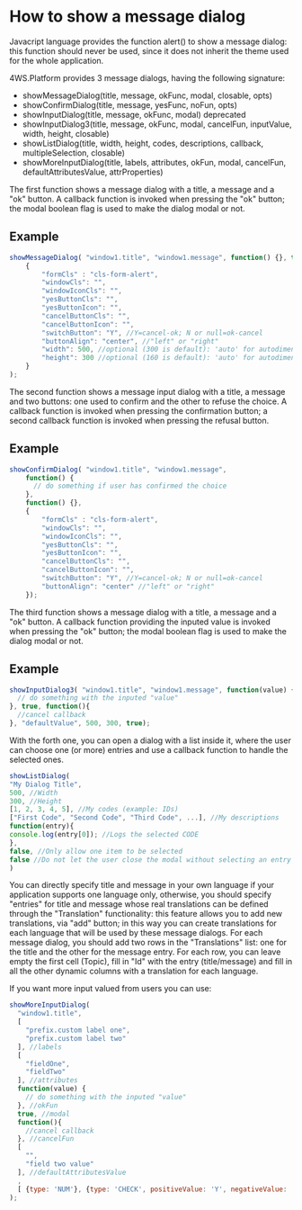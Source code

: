 # How to show a message dialog

Javacript language provides the function alert() to show a message dialog: this function should never be used, since it does not inherit the theme used for the whole application.

4WS.Platform provides 3 message dialogs, having the following signature:

* showMessageDialog(title, message, okFunc, modal, closable, opts)
* showConfirmDialog(title, message, yesFunc, noFun, opts)
* showInputDialog(title, message, okFunc, modal)  deprecated
* showInputDialog3(title, message, okFunc, modal, cancelFun, inputValue, width, height, closable)
* showListDialog(title, width, height, codes, descriptions, callback, multipleSelection, closable)
* showMoreInputDialog(title, labels, attributes, okFun, modal, cancelFun, defaultAttributesValue, attrProperties)

The first function shows a message dialog with a title, a message and a "ok" button. A callback function is invoked when pressing the "ok" button; the modal boolean flag is used to make the dialog modal or not.

## Example

```javascript
showMessageDialog( "window1.title", "window1.message", function() {}, true, false, 
    {
        "formCls" : "cls-form-alert",
        "windowCls": "",
        "windowIconCls": "",
        "yesButtonCls": "",
        "yesButtonIcon": "",
        "cancelButtonCls": "",
        "cancelButtonIcon": "",
        "switchButton": "Y", //Y=cancel-ok; N or null=ok-cancel
        "buttonAlign": "center", //"left" or "right"
        "width": 500, //optional (300 is default): 'auto' for autodimension
        "height": 300 //optional (160 is default): 'auto' for autodimension
    }
);
```

The second function shows a message input dialog with a title, a message and two buttons: one used to confirm and the other to refuse the choice. A callback function is invoked when pressing the confirmation button; a second callback function is invoked when pressing the refusal button.

## Example

```javascript
showConfirmDialog( "window1.title", "window1.message", 
    function() {
      // do something if user has confirmed the choice
    }, 
    function() {}, 
    {
        "formCls" : "cls-form-alert",
        "windowCls": "",
        "windowIconCls": "",
        "yesButtonCls": "",
        "yesButtonIcon": "",
        "cancelButtonCls": "",
        "cancelButtonIcon": "",
        "switchButton": "Y", //Y=cancel-ok; N or null=ok-cancel
        "buttonAlign": "center" //"left" or "right"
    });
```

The third function shows a message dialog with a title, a message and a "ok" button. A callback function providing the inputed value is invoked when pressing the "ok" button; the modal boolean flag is used to make the dialog modal or not.

## Example

```javascript
showInputDialog3( "window1.title", "window1.message", function(value) {
  // do something with the inputed "value"
}, true, function(){
  //cancel callback
}, "defaultValue", 500, 300, true);
```

With the forth one, you can open a dialog with a list inside it, where the user can choose one (or more) entries and use a callback function to handle the selected ones.

```javascript
showListDialog(
"My Dialog Title",
500, //Width
300, //Height
[1, 2, 3, 4, 5], //My codes (example: IDs)
["First Code", "Second Code", "Third Code", ...], //My descriptions
function(entry){
console.log(entry[0]); //Logs the selected CODE
},
false, //Only allow one item to be selected
false //Do not let the user close the modal without selecting an entry
)
```

You can directly specify title and message in your own language if your application supports one language only, otherwise, you should specify "entries" for title and message whose real translations can be defined through the "Translation" functionality: this feature allows you to add new translations, via "add" button; in this way you can create translations for each language that will be used by these message dialogs. For each message dialog, you should add two rows in the "Translations" list: one for the title and the other for the message entry. For each row, you can leave empty the first cell (Topic), fill in "Id" with the entry (title/message) and fill in all the other dynamic columns with a translation for each language.

If you want more input valued from users you can use:

```javascript
showMoreInputDialog(
  "window1.title", 
  [
    "prefix.custom label one",
    "prefix.custom label two"
  ], //labels
  [
    "fieldOne",
    "fieldTwo"
  ], //attributes
  function(value) {
    // do something with the inputed "value"
  }, //okFun 
  true, //modal
  function(){
    //cancel callback
  }, //cancelFun
  [
    "",
    "field two value"
  ], //defaultAttributesValue
  , 
  [ {type: 'NUM'}, {type: 'CHECK', positiveValue: 'Y', negativeValue: 'N'}] //attrProperties
);

```
